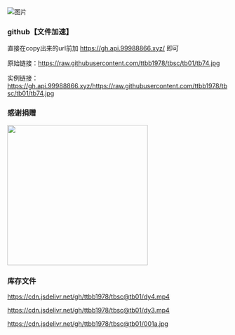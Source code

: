 
<img src="https://cdn.jsdelivr.net/gh/ttbb1978/tbsc@tb01/zip.gif" width="" height="" border="0" alt="图片">

### github【文件加速】
    
直接在copy出来的url前加 https://gh.api.99988866.xyz/ 即可
    
原始链接：https://raw.githubusercontent.com/ttbb1978/tbsc/tb01/tb74.jpg
    
实例链接：https://gh.api.99988866.xyz/https://raw.githubusercontent.com/ttbb1978/tbsc/tb01/tb74.jpg

### 感谢捐赠

<img src="https://cdn.jsdelivr.net/gh/ttbb1978/tbsc@tb01/%E6%8D%90%E8%B5%A0.jpg" width="320" height="320" border="0" alt="">

### 库存文件

https://cdn.jsdelivr.net/gh/ttbb1978/tbsc@tb01/dy4.mp4

https://cdn.jsdelivr.net/gh/ttbb1978/tbsc@tb01/dy3.mp4

https://cdn.jsdelivr.net/gh/ttbb1978/tbsc@tb01/001a.jpg
